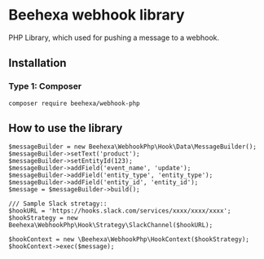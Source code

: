 # Beehexa webhook library

PHP Library, which used for pushing a message to a webhook.

## Installation
### Type 1: Composer 
``composer require beehexa/webhook-php``


## How to use the library 
```
$messageBuilder = new Beehexa\WebhookPhp\Hook\Data\MessageBuilder();
$messageBuilder->setText('product');
$messageBuilder->setEntityId(123);
$messageBuilder->addField('event_name', 'update');
$messageBuilder->addField('entity_type', 'entity_type');
$messageBuilder->addField('entity_id', 'entity_id');
$message = $messageBuilder->build();

/// Sample Slack stretagy::
$hookURL = 'https://hooks.slack.com/services/xxxx/xxxx/xxxx';
$hookStrategy = new Beehexa\WebhookPhp\Hook\Strategy\SlackChannel($hookURL);

$hookContext = new \Beehexa\WebhookPhp\HookContext($hookStrategy);
$hookContext->exec($message);
```
